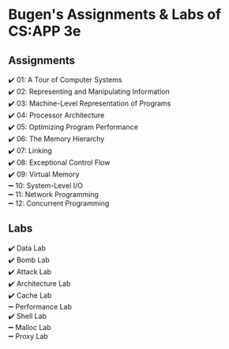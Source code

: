 # Bugen's Assignments & Labs of CS:APP 3e

## Assignments
✔️ 01: A Tour of Computer Systems  
✔️ 02: Representing and Manipulating Information  
✔️ 03: Machine-Level Representation of Programs  
✔️ 04: Processor Architecture  
✔️ 05: Optimizing Program Performance  
✔️ 06: The Memory Hierarchy  
✔️ 07: Linking  
✔️ 08: Exceptional Control Flow  
✔️ 09: Virtual Memory  
➖ 10: System-Level I/O  
➖ 11: Network Programming  
➖ 12: Concurrent Programming  

## Labs
✔️ Data Lab  
✔️ Bomb Lab  
✔️ Attack Lab    
✔️ Architecture Lab  
✔️ Cache Lab  
➖ Performance Lab  
✔️ Shell Lab  
➖ Malloc Lab  
➖ Proxy Lab  